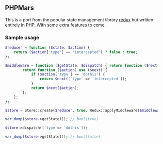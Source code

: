 ## PHPMars

This is a port from the popular state management library [redux](http://redux.js.org/) but written entirely in PHP. With some extra features to come. 

### Sample usage
```php
$reducer = function ($state, $action) {
    return ($action['type'] == 'intercepted') ? false : true;
};

$middleware = function ($getState, $dispatch) { return function ($next) {
        return function ($action) use ($next) {
            if ($action['type'] == 'dothis') {
                return $next(['type' => 'intercepted']);
            }
            return $next($action);
        };
    };
};

$store = Store::create($reducer, true, Redux::applyMiddleware($middleware));

var_dump($store->getState()); // bool(true)

$store->dispatch(['type'=> 'dothis']);

var_dump($store->getState()); // bool(false)

```
